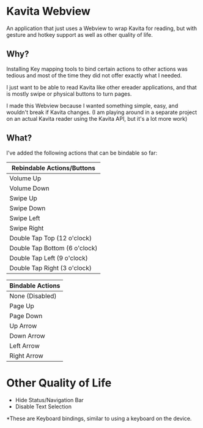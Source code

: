 # Kavita Webview
An application that just uses a Webview to wrap Kavita for reading, but with gesture and hotkey support as well as other quality of life.

## Why?
Installing Key mapping tools to bind certain actions to other actions was tedious and most of the time they did not offer exactly what I needed. 

I just want to be able to read Kavita like other ereader applications, and that is mostly swipe or physical buttons to turn pages.

I made this Webview because I wanted something simple, easy, and wouldn't break if Kavita changes. (I am playing around in a separate project on an actual Kavita reader using the Kavita API, but it's a lot more work)

## What?
I've added the following actions that can be bindable so far:

| Rebindable Actions/Buttons |
| -------- |
| Volume Up  |
| Volume Down |
| Swipe Up |
| Swipe Down |
| Swipe Left |
| Swipe Right |
| Double Tap Top (12 o'clock) |
| Double Tap Bottom (6 o'clock) |
| Double Tap Left (9 o'clock) |
| Double Tap Right (3 o'clock) |

| Bindable Actions |
| -------- |
| None (Disabled)  |
| Page Up |
| Page Down |
| Up Arrow |
| Down Arrow |
| Left Arrow |
| Right Arrow |

# Other Quality of Life
- Hide Status/Navigation Bar
- Disable Text Selection

*These are Keyboard bindings, similar to using a keyboard on the device.
